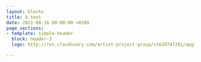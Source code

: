 ```yaml
---
layout: blocks
title: b-test
date: 2021-08-16 00:00:00 +0200
page_sections:
- template: simple-header
  block: header-3
  logo: http://res.cloudinary.com/artist-project-group/v1620747201/apg1/APG_Logo_Dev_V12_3A_hlio76.svg

---
```

